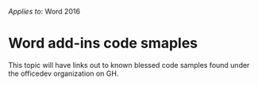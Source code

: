 *Applies to:* Word 2016

# Word add-ins code smaples

This topic will have links out to known blessed code samples found under the officedev organization on GH.